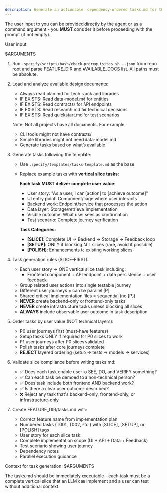 ```yaml
---
description: Generate an actionable, dependency-ordered tasks.md for the feature based on available design artifacts.
---
```


The user input to you can be provided directly by the agent or as a command argument - you **MUST** consider it before proceeding with the prompt (if not empty).

User input:

$ARGUMENTS

1. Run `.specify/scripts/bash/check-prerequisites.sh --json` from repo root and parse FEATURE_DIR and AVAILABLE_DOCS list. All paths must be absolute.
2. Load and analyze available design documents:
   - Always read plan.md for tech stack and libraries
   - IF EXISTS: Read data-model.md for entities
   - IF EXISTS: Read contracts/ for API endpoints
   - IF EXISTS: Read research.md for technical decisions
   - IF EXISTS: Read quickstart.md for test scenarios

   Note: Not all projects have all documents. For example:
   - CLI tools might not have contracts/
   - Simple libraries might not need data-model.md
   - Generate tasks based on what's available

3. Generate tasks following the template:
   - Use `.specify/templates/tasks-template.md` as the base
   - Replace example tasks with **vertical slice tasks**:

     **Each task MUST deliver complete user value:**
     * User story: "As a user, I can [action] to [achieve outcome]"
     * UI entry point: Component/page where user interacts
     * Backend work: Endpoint/service that processes the action
     * Data layer: Storage/retrieval implementation
     * Visible outcome: What user sees as confirmation
     * Test scenario: Complete journey verification

     **Task Categories:**
     * **[SLICE]**: Complete UI → Backend → Storage → Feedback loop
     * **[SETUP]**: ONLY if blocking ALL slices (rare, avoid if possible)
     * **[POLISH]**: Enhancements to existing working slices

4. Task generation rules (SLICE-FIRST):
   - Each user story → ONE vertical slice task including:
     * Frontend component + API endpoint + data persistence + user feedback
   - Group related user actions into single testable journey
   - Different user journeys = can be parallel [P]
   - Shared critical implementation files = sequential (no [P])
   - **NEVER** create backend-only or frontend-only tasks
   - **NEVER** create infrastructure tasks unless blocking all slices
   - **ALWAYS** include observable user outcome in task description

5. Order tasks by user value (NOT technical layers):
   - P0 user journeys first (must-have features)
   - Setup tasks ONLY if required for P0 slices to work
   - P1 user journeys after P0 slices validated
   - Polish tasks after core journeys complete
   - **REJECT** layered ordering (setup → tests → models → services)

6. Validate slice compliance before writing tasks.md:
   - ✅ Does each task enable user to SEE, DO, and VERIFY something?
   - ✅ Can each task be demoed to a non-technical person?
   - ✅ Does task include both frontend AND backend work?
   - ✅ Is there a clear user outcome described?
   - ❌ Reject any task that's backend-only, frontend-only, or infrastructure-only

7. Create FEATURE_DIR/tasks.md with:
   - Correct feature name from implementation plan
   - Numbered tasks (T001, T002, etc.) with [SLICE], [SETUP], or [POLISH] tags
   - User story for each slice task
   - Complete implementation scope (UI + API + Data + Feedback)
   - Test scenario showing user journey
   - Dependency notes
   - Parallel execution guidance

Context for task generation: $ARGUMENTS

The tasks.md should be immediately executable - each task must be a complete vertical slice that an LLM can implement and a user can test without additional context.

